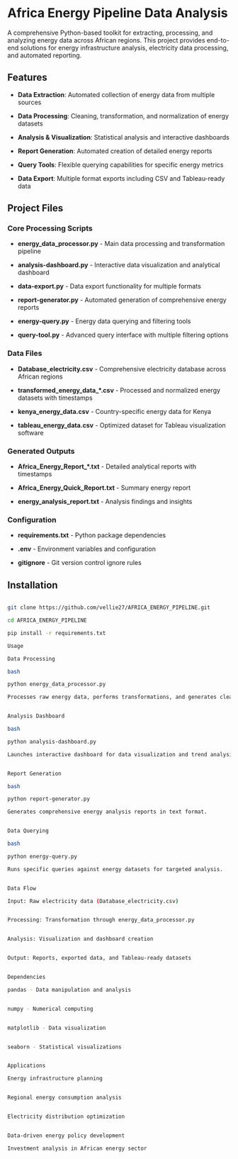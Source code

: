 # Africa Energy Pipeline Data Analysis


A comprehensive Python-based toolkit for extracting, processing, and analyzing energy data across African regions. This project provides end-to-end solutions for energy infrastructure analysis, electricity data processing, and automated reporting.


## Features


- **Data Extraction**: Automated collection of energy data from multiple sources

-  **Data Processing**: Cleaning, transformation, and normalization of energy datasets
  
- **Analysis & Visualization**: Statistical analysis and interactive dashboards
 
- **Report Generation**: Automated creation of detailed energy reports
 
- **Query Tools**: Flexible querying capabilities for specific energy metrics
 
 
- **Data Export**: Multiple format exports including CSV and Tableau-ready data

 
## Project Files


### Core Processing Scripts

- **energy_data_processor.py** - Main data processing and transformation pipeline
 
- **analysis-dashboard.py** - Interactive data visualization and analytical dashboard

 
- **data-export.py** - Data export functionality for multiple formats
 
- **report-generator.py** - Automated generation of comprehensive energy reports
 
- **energy-query.py** - Energy data querying and filtering tools
 
- **query-tool.py** - Advanced query interface with multiple filtering options
 

### Data Files

- **Database_electricity.csv** - Comprehensive electricity database across African regions
 
- **transformed_energy_data_*.csv** - Processed and normalized energy datasets with timestamps
 
- **kenya_energy_data.csv** - Country-specific energy data for Kenya
 
- **tableau_energy_data.csv** - Optimized dataset for Tableau visualization software
 

### Generated Outputs

- **Africa_Energy_Report_*.txt** - Detailed analytical reports with timestamps
 
- **Africa_Energy_Quick_Report.txt** - Summary energy report
 
- **energy_analysis_report.txt** - Analysis findings and insights
 

### Configuration

- **requirements.txt** - Python package dependencies
 
- **.env** - Environment variables and configuration
 
- **gitignore** - Git version control ignore rules
 

## Installation


```bash

git clone https://github.com/vellie27/AFRICA_ENERGY_PIPELINE.git

cd AFRICA_ENERGY_PIPELINE

pip install -r requirements.txt

Usage

Data Processing

bash

python energy_data_processor.py

Processes raw energy data, performs transformations, and generates cleaned datasets.


Analysis Dashboard

bash

python analysis-dashboard.py

Launches interactive dashboard for data visualization and trend analysis.


Report Generation

bash

python report-generator.py

Generates comprehensive energy analysis reports in text format.


Data Querying

bash

python energy-query.py

Runs specific queries against energy datasets for targeted analysis.


Data Flow

Input: Raw electricity data (Database_electricity.csv)


Processing: Transformation through energy_data_processor.py


Analysis: Visualization and dashboard creation


Output: Reports, exported data, and Tableau-ready datasets


Dependencies

pandas - Data manipulation and analysis


numpy - Numerical computing


matplotlib - Data visualization


seaborn - Statistical visualizations


Applications

Energy infrastructure planning


Regional energy consumption analysis


Electricity distribution optimization


Data-driven energy policy development

Investment analysis in African energy sector
